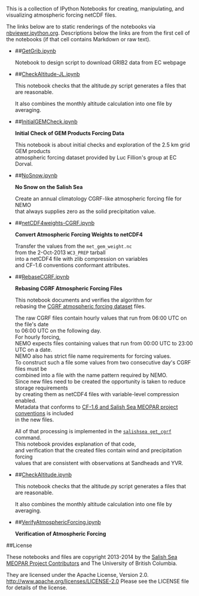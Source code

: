 This is a collection of IPython Notebooks for creating,
manipulating, and visualizing atmospheric forcing netCDF files.

The links below are to static renderings of the notebooks via
[nbviewer.ipython.org](http://nbviewer.ipython.org/).
Descriptions below the links are from the first cell of the notebooks
(if that cell contains Markdown or raw text).

* ##[GetGrib.ipynb](http://nbviewer.ipython.org/urls/bitbucket.org/salishsea/tools/raw/tip/I_ForcingFiles/Atmos/GetGrib.ipynb)  
    
    Notebook to design script to download GRIB2 data from EC webpage  

* ##[CheckAltitude-JL.ipynb](http://nbviewer.ipython.org/urls/bitbucket.org/salishsea/tools/raw/tip/I_ForcingFiles/Atmos/CheckAltitude-JL.ipynb)  
    
    This notebook checks that the altitude.py script generates a files that are reasonable.  
      
    It also combines the monthly altitude calculation into one file by averaging.  

* ##[InitialGEMCheck.ipynb](http://nbviewer.ipython.org/urls/bitbucket.org/salishsea/tools/raw/tip/I_ForcingFiles/Atmos/InitialGEMCheck.ipynb)  
    
    **Initial Check of GEM Products Forcing Data**  
      
    This notebook is about initial checks and exploration of the 2.5 km grid GEM products  
    atmospheric forcing dataset provided by Luc Fillion's group at EC Dorval.  

* ##[NoSnow.ipynb](http://nbviewer.ipython.org/urls/bitbucket.org/salishsea/tools/raw/tip/I_ForcingFiles/Atmos/NoSnow.ipynb)  
    
    **No Snow on the Salish Sea**  
      
    Create an annual climatology CGRF-like atmospheric forcing file for NEMO  
    that always supplies zero as the solid precipitation value.  

* ##[netCDF4weights-CGRF.ipynb](http://nbviewer.ipython.org/urls/bitbucket.org/salishsea/tools/raw/tip/I_ForcingFiles/Atmos/netCDF4weights-CGRF.ipynb)  
    
    **Convert Atmospheric Forcing Weights to netCDF4**  
      
    Transfer the values from the `met_gem_weight.nc`   
    from the 2-Oct-2013 `WC3_PREP` tarball  
    into a netCDF4 file with zlib compression on variables  
    and CF-1.6 conventions conformant attributes.  

* ##[RebaseCGRF.ipynb](http://nbviewer.ipython.org/urls/bitbucket.org/salishsea/tools/raw/tip/I_ForcingFiles/Atmos/RebaseCGRF.ipynb)  
    
    **Rebasing CGRF Atmospheric Forcing Files**  
      
    This notebook documents and verifies the algorithm for  
    rebasing the [CGRF atmospheric forcing dataset][CGRF dataset] files.  
      
    [CGRF dataset]: http://salishsea-meopar-docs.readthedocs.org/en/latest/code-notes/salishsea-nemo/nemo-forcing/atmospheric.html#cgrf-dataset  
      
    The raw CGRF files contain hourly values that run from 06:00 UTC on the file's date  
    to 06:00 UTC on the following day.  
    For hourly forcing,  
    NEMO expects files containing values that run from 00:00 UTC to 23:00 UTC on a date.  
    NEMO also has strict file name requirements for forcing values.  
    To construct such a file some values from two consecutive day's CGRF files must be  
    combined into a file with the name pattern required by NEMO.  
    Since new files need to be created the opportunity is taken to reduce storage requirements  
    by creating them as netCDF4 files with variable-level compression enabled.  
    Metadata that conforms to [CF-1.6 and Salish Sea MEOPAR project conventions][netCDF4 conventions] is included  
    in the new files.  
      
    [netCDF4 conventions]: http://salishsea-meopar-docs.readthedocs.org/en/latest/code-notes/salishsea-nemo/nemo-forcing/netcdf4.html#netcdf4-file-conventions  
      
    All of that processing is implemented in the [`salishsea get_cgrf`][salishsea get_cgrf] command.  
    This notebook provides explanation of that code,  
    and verification that the created files contain wind and precipitation forcing  
    values that are consistent with observations at Sandheads and YVR.  
      
    [salishsea get_cgrf]: http://salishsea-meopar-tools.readthedocs.org/en/latest/SalishSeaCmd/salishsea-cmd.html#get-cgrf-sub-command  

* ##[CheckAltitude.ipynb](http://nbviewer.ipython.org/urls/bitbucket.org/salishsea/tools/raw/tip/I_ForcingFiles/Atmos/CheckAltitude.ipynb)  
    
    This notebook checks that the altitude.py script generates a files that are reasonable.  
      
    It also combines the monthly altitude calculation into one file by averaging.  

* ##[VerifyAtmosphericForcing.ipynb](http://nbviewer.ipython.org/urls/bitbucket.org/salishsea/tools/raw/tip/I_ForcingFiles/Atmos/VerifyAtmosphericForcing.ipynb)  
    
    **Verification of Atmospheric Forcing**  


##License

These notebooks and files are copyright 2013-2014
by the [Salish Sea MEOPAR Project Contributors](https://bitbucket.org/salishsea/docs/src/tip/CONTRIBUTORS.rst)
and The University of British Columbia.

They are licensed under the Apache License, Version 2.0.
http://www.apache.org/licenses/LICENSE-2.0
Please see the LICENSE file for details of the license.
